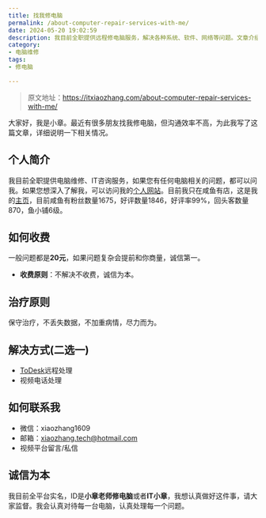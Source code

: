 ```yaml
---
title: 找我修电脑
permalink: /about-computer-repair-services-with-me/
date: 2024-05-20 19:02:59
description: 我目前全职提供远程修电脑服务，解决各种系统、软件、网络等问题。文章介绍了免费诊断、解决方式和联系方式。
category: 
- 电脑维修
tags:
- 修电脑

---
```


> 原文地址：<https://itxiaozhang.com/about-computer-repair-services-with-me/>  

大家好，我是小章。最近有很多朋友找我修电脑，但沟通效率不高，为此我写了这篇文章，详细说明一下相关情况。

## 个人简介

我目前全职提供电脑维修、IT咨询服务，如果您有任何电脑相关的问题，都可以问我。如果您想深入了解我，可以访问我的[个人网站](https://itxiaozhang.com)。目前我只在咸鱼有店，这是我的[主页](https://www.goofish.com/personal?userId=2214721009630)，目前咸鱼有粉丝数量1675，好评数量1846，好评率99%，回头客数量870，鱼小铺6级。

## 如何收费

一般问题都是**20元**，如果问题复杂会提前和你商量，诚信第一。

- **收费原则**：不解决不收费，诚信为本。

## 治疗原则

保守治疗，不丢失数据，不加重病情，尽力而为。

## 解决方式(二选一)

- [ToDesk](https://www.todesk.com/download.html)远程处理
- 视频电话处理

## 如何联系我

- 微信：xiaozhang1609
- 邮箱：<xiaozhang.tech@hotmail.com>
- 视频平台留言/私信

## 诚信为本

我目前全平台实名，ID是**小章老师修电脑**或者**IT小章**，我想认真做好这件事，请大家监督。我会认真对待每一台电脑，认真处理每一个问题。
